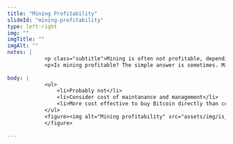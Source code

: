```yaml
--- 
title: "Mining Profitability"
slideId: "mining-profitability"
type: left-right
img: ""
imgTitle: ""
imgAlt: ""
notes: | 
            <p class="subtitle">Mining is often not profitable, depending on the cost of energy and the price of the cryptocurrency mined.</p>
            <p>Is mining profitable? The simple answer is sometimes. Mining comes down to two main variables that determine profit: energy consumption and cryptocurrency price. The cost of the energy used by miners is weighed against the amount expected to be received as a block reward. If the cost of the energy consumed in the mining process is less than the price that the received cryptocurrency can be sold for, it is profitable. However, if the amount needed or the cost of energy increases, or the price of cryptocurrency drops, mining might become not profitable. There are some handy sources, like <a href="http://www.coinwarz.com">www.coinwarz.com</a> that can estimate the profitability of mining. Remember, energy cost varies depending on location.</p>
        
body: | 
            <ul>
                <li>Probably not</li>
                <li>Consider cost of maintanance and management</li>
                <li>More cost effective to buy Bitcoin directly than converting electricity</li>
            </ul>
            <figure><img alt="Mining profitability" src="assets/img/is_mining_profitable.jpg" title="Mining Profitability / Is It Worth It?">
            </figure>
        
---
```


